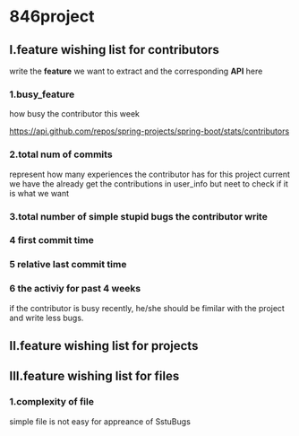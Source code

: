 # 846project

## I.feature wishing list for contributors

write the **feature** we want to extract and the corresponding **API** here

### 1.busy_feature
how busy the contributor this week

https://api.github.com/repos/spring-projects/spring-boot/stats/contributors

### 2.total num of commits
represent how many experiences the contributor has for this project
current we have the already get the contributions in user_info
but neet to check if it is what we want

### 3.total number of simple stupid bugs the contributor write

### 4 first commit time

### 5 relative last commit time

### 6 the activiy for past 4 weeks
if the contributor is busy recently, he/she should be fimilar with the project and write less bugs.

## II.feature wishing list for projects

## III.feature wishing list for files

### 1.complexity of file
simple file is not easy for appreance of SstuBugs
